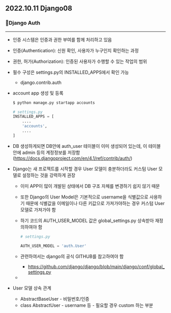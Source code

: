 ## 2022.10.11 Django08



### 📌Django Auth

---

- 인증 시스템은 인증과 권한 부여를 함께 처리하고 있음
- 인증(Authentication): 신원 확인, 사용자가 누구인지 확인하는 과정
- 권한, 허가(Authorization): 인증된 사용자가 수행할 수 있는 작업의 범위
- 필수 구성은 settings.py의 INSTALLED_APPS에서 확인 가능
  - django.contrib.auth

- account app 생성 및 등록

  ```python
  $ python manage.py startapp accounts
  
  # settings.py
  INSTALLED_APPS = [
      ....
      'accounts',
      ....
  ]
  ```

  

- DB 생성하게되면 DB안에 auth_user 테이블이 이미 생성되어 있는데, 이 테이블 안에 admin 등의 계정정보를 저장함 (https://docs.djangoproject.com/en/4.1/ref/contrib/auth/)

- Django는 새 프로젝트를 시작할 경우 User 모델이 충분하더라도 커스텀 User 모델로 설정하는 것을 강력하게 권장

  - 이미 APP이 많이 개발된 상태에서 DB 구조 자체를 변경하기 쉽지 않기 때문

  - 또한 Django의 User Model은 기본적으로 username을 식별값으로 사용하기 때문에 식별값을 이메일이나 다른 키값으로 가져가야하는 경우 커스텀 User 모델로 가져가야 함

  - 하기 코드의 AUTH_USER_MODEL 값은 global_settings.py 상속받아 재정의하여야 함

    ```python
    # settings.py
    
    AUTH_USER_MODEL = 'auth.User'
    ```

  - 관련하여서는 django의 공식 GITHUB를 참고하여야 함

    - https://github.com/django/django/blob/main/django/conf/global_settings.py

  - 

- User 모델 상속 관계

  - AbstractBaseUser - 비밀번호/인증
  - class AbstractUser - username 등 - 필요할 경우 custom 하는 부분